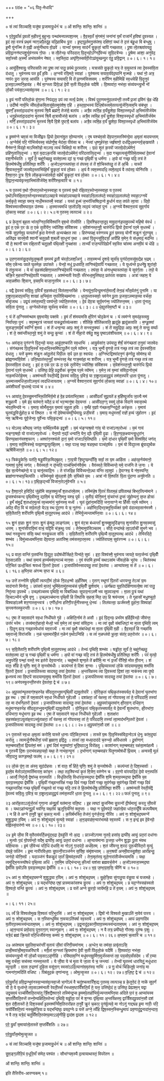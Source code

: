 +++
title = "०६ पितृ-मेधादि"

+++


० सं त्वा॑ सिञ्चामि॒ यजु॑षा प्र॒जामायु॒र्धनं॑ च ॥ ओं शान्तिः॒ शान्तिः॒
शान्तिः॑ ॥

१ प॒रे॒यु॒वाँसं॑ प्र॒वतो॑ म॒हीरनु॑ ब॒हुभ्यः॒ पन्था॑मनपस्पशा॒नम्
। वै॒व॒स्व॒तँ सं॒गम॑नं॒ जना॑नां य॒मँ राजा॑नँ ह॒विषा॑
दुवस्यत । इ॒दं त्वा॒ वस्त्रं॑ प्रथ॒मं न्वाग॒न्नपै॒तदू॑ह॒ यदि॒हाबि॑भः
पु॒रा । इ॒ष्टा॒पू॒र्तमनु॒संप॑श्य॒ दक्षि॑णां॒ यथा॑ ते द॒त्तं ब॑हु॒धा वि
ब॑न्धुषु । इ॒मौ यु॑नज्मि ते व॒ह्नी असु॑नीथाय वो॒ढवे॑ । याभ्यां॑ य॒मस्य॒
साद॑नँ सु॒कृतां॒ चापि॑ गच्छतात् । पू॒षा त्वे॒तश्च्या॑वयतु॒
प्रवि॒द्वानन॑ष्टपशु॒र्भुव॑नस्य गो॒पाः । स त्वै॒तेभ्यः॒ परि॑ददात्
पि॒तृभ्यो॒ऽग्निर्दे॒वेभ्यः॑ सुवि॒दत्रे॑भ्यः । पू॒षेमा आशा॒ अनु॑वेद॒ सर्वा॒स्सो
अ॒स्माँ अभ॑यतमेन नेषत् । स्व॒स्ति॒दा अघृ॑णि॒स्सर्व॑वी॒रोऽप्र॑युच्छन्पु॒र
ए॑तु॒ प्रवि॒द्वान् ॥ ०। ६। १। १॥

२ आयु॑र्वि॒श्वायुः॒ परि॑पासति त्वा पू॒षा त्वा॑ पातु॒ प्रप॑थे पु॒रस्ता॑त् ।
यत्रास॑ते सु॒कृतो॒ यत्र॒ ते य॒युस्तत्र॑ त्वा दे॒वस्स॑वि॒ता द॑धातु ।
भुव॑नस्य पत इ॒दँ ह॒विः । अ॒ग्नये॑ रयि॒मते॒ स्वाहा॑ । पुरु॑षस्य
सयाव॒र्यपेद॒घानि॑ मृज्महे । यथा॑ नो॒ अत्र॒ नाप॑रः पु॒रा ज॒रस॒ आय॑ति ।
पुरु॑षस्य सयावरि॒ वि ते॑ प्रा॒णम॑सिस्रसम् । शरी॑रेण म॒हीमिहि॑ स्व॒धयेहि॑
पि॒तॄनुप॑ प्र॒जया॒ऽस्मानि॒हाव॑ह । मैवं॑ मा॒ग्स्ता प्रि॑ये॒ऽहं दे॒वी स॒ती
पि॑तृलो॒कं यदैषि॑ । वि॒श्ववा॑रा॒ नभ॑सा॒ संव्य॑यन्त्यु॒भौ नो॑ लो॒कौ
पय॑सा॒ऽभ्याव॑वृत्स्व ॥ ०। ६। १। २॥

३ इ॒यं नारी॑ पतिलो॒कं वृ॑णा॒ना निप॑द्यत॒ उप॑ त्वा मर्त्य॒ प्रेत॑म्
। विश्वं॑ पुरा॒णमनु॑पा॒लय॑न्ती॒ तस्यै॑ प्र॒जां द्रवि॑णं चे॒ह
धे॑हि । उदी॑र्ष्व नार्य॒भि जी॑वलो॒कमि॒तासु॑मे॒तमुप॑शेष॒ एहि॑ ।
ह॒स्त॒ग्रा॒भस्य॑ दिधि॒षोस्त्वमे॒तत्पत्यु॑र्जनि॒त्वम॒भि संब॑भूव ।
सु॒वर्णँ॒ हस्ता॑दा॒ददा॑ना मृ॒तस्य॑ श्रि॒यै ब्रह्म॑णे॒ तेज॑से॒
बला॑य । अत्रै॒व त्वमि॒ह व॒यँसु॒शेवा॒ विश्वा॒स्स्पृधो॑ अ॒भिमा॑तीर्जयेम ।
धनु॒र्हस्ता॑दा॒ददा॑ना मृ॒तस्य॑ श्रि॒यै क्ष॒त्रायौज॑से॒ बला॑य । अत्रै॒व
त्वमि॒ह व॒यँ सु॒शेवा॒ विश्वा॒स्स्पृधो॑ अ॒भिमा॑तीर्जयेम । मणिँ॒
हस्ता॑दा॒ददा॑ना मृ॒तस्य॑ श्रि॒यै वि॒शे पुष्ट्यै॒ बला॑य । अत्रै॒व त्वमि॒ह
व॒यँ सु॒शेवा॒ विश्वा॒स्स्पृधो॑ अ॒भिमा॑तीर्जयेम ॥ ०। ६। १। ३॥

४ इ॒मम॑ग्ने चम॒सं मा विजी॑ह्वरः प्रि॒यो दे॒वाना॑मु॒त सो॒म्याना॑म् । ए॒ष
यश्च॑म॒सो दे॑व॒पान॒स्तस्मि॑न्दे॒वा अ॒मृता॑ मादयन्ताम् । अ॒ग्नेर्वर्म॒
परि॒ गोभि॑र्व्ययस्व॒ संप्रोर्णु॑ष्व॒ मेद॑सा॒ पीव॑सा च । नेत्त्वा॑
धृ॒ष्णुर्हर॑सा॒ जर्हृ॑षाणो॒ दध॑द्विध॒क्ष्यन्पर्य॒ङ्खया॑तै ।
मैन॑मग्ने॒ विद॑हो॒ माऽभिशो॑चो॒ माऽस्य॒ त्वचं॑ चिक्षिपो॒ मा शरी॑रम्
। य॒दा श‍ृ॒तं क॒रवो॑ जातवे॒दोऽथे॑मेनं॒ प्रहि॑णुतात्पि॒तृभ्यः॑ ।
श‍ृ॒तं य॒दाऽक॒रसि॑ जातवे॒दोऽथे॑मेनं॒ परि॑दत्तात्पि॒तृभ्यः॑ ।
य॒दा गच्छा॒त्यसु॑नीतिमे॒तामथा॑ दे॒वानां॑ वश॒नीर्भ॑वाति । सूर्यं॑ ते॒
चक्षु॑र्गच्छतु॒ वात॑मा॒त्मा द्यां च॒ गच्छ॑ पृथि॒वीं च॒ धर्म॑णा ।
अ॒पो वा॑ गच्छ॒ यदि॒ तत्र॑ ते हि॒तमोष॑धीषु॒ प्रति॑तिष्ठा॒ शरी॑रैः ।
अ॒जोऽभा॒गस्तप॑सा॒ तं त॑पस्व॒ तं ते॑ शो॒चिस्त॑पतु॒ तं ते॑ अ॒र्चिः ।
यास्ते॑ शि॒वास्त॒नुवो॑ जातवेद॒स्ताभि॑र्वहे॒मँ सु॒कृतां॒ यत्र॑ लो॒काः ।
अ॒यं वै त्वम॒स्मादधि॒ त्वमे॒तद॒यं वै तद॑स्य॒ योनि॑रसि । वै॒श्वा॒न॒रः
पु॒त्रः पि॒त्रे लो॑क॒कृज्जा॑तवेदो॒ वहे॑मँ सु॒कृतां॒ यत्र॑ लो॒काः ॥ ०। ६। १। ४॥ वि॒द्वान॒भ्याव॑वृत्स्वा॒भिमा॑तीर्जयेम॒ शरी॑रैश्च॒त्वारि॑ च ॥ १॥

५ य ए॒तस्य॑ प॒थो गो॒प्तार॒स्तेभ्य॒स्स्वाहा॒ य
ए॒तस्य॑ प॒थो र॑क्षि॒तार॒स्तेभ्य॒स्स्वाहा॒ य ए॒तस्य॑
प॒थो॑ऽभिर॑क्षि॒तार॒स्तेभ्य॒स्स्वाहा॑ऽऽख्या॒त्रे स्वाहा॑ऽपाख्या॒त्रे
स्वाहा॑ऽभि॒लाल॑पते॒ स्वाहा॑ऽप॒लाल॑पते॒ स्वाहा॒ऽग्नये॑ कर्म॒कृते॒ स्वाहा॒
यमत्र॒ नाधी॒मस्तस्मै॒ स्वाहा॑ । यस्त॑ इ॒ध्मं ज॒भर॑त्सिष्विदा॒नो मू॒र्धानं॑
वात॒ तप॑ते त्वा॒या । दिवो॒ विश्व॑स्मात्सीमघाय॒त उ॑रुष्यः । अ॒स्मात्त्वमधि॑
जा॒तो॑ऽसि॒ त्वद॒यं जा॑यतां॒ पुनः॑ । अ॒ग्नये॑ वैश्वान॒राय॑ सुव॒र्गाय॑
लो॒काय॒ स्वाहा॑ ॥ ०। ६। २। ५॥ य ए॒तस्य॒ त्वत्पञ्च॑ ॥ २॥

६ प्र के॒तुना॑ बृह॒ता भा॑त्य॒ग्निरा॒विर्विश्वा॑नि वृष॒भो रो॑रवीति
। दि॒वश्चि॒दन्ता॒दुप॒ मामु॒दान॑ड॒पामु॒पस्थे॑ महि॒षो व॑वर्ध ।
इ॒दं त॒ एकं॑ प॒र ऊ॑ त॒ एकं॑ तृ॒तीये॑न॒ ज्योति॑षा॒ संवि॑शस्व ।
सं॒वेश॑नस्त॒नुवै॒ चारु॑रेधि प्रि॒यो दे॒वानां॑ पर॒मे स॒धस्थे॑ ।
नाके॑ सुप॒र्णमुप॒ यत्पत॑न्तँ हृ॒दा वेन॑न्तो अ॒भ्यच॑क्षत त्वा ।
हिर॑ण्यपक्षं॒ वरु॑णस्य दू॒तं य॒मस्य॒ योनौ॑ शकु॒नं भु॑र॒ण्युम् ।
अति॑द्रव सारमे॒यौ श्वानौ॑ चतुर॒क्षौ श॒बलौ॑ सा॒धुना॑ प॒था । अथा॑
पि॒तॄन्त्सु॑वि॒दत्राँ॒ अपी॑हि य॒मेन॒ ये स॑ध॒मादं॒ मद॑न्ति । यौ ते॒
श्वानौ॑ यम रक्षि॒तारौ॑ चतुर॒क्षौ प॑थि॒रक्षी॑ नृ॒चक्ष॑सा । ताभ्याँ॑
राज॒न्परि॑देह्येनँ स्व॒स्ति चा॑स्मा अनमी॒वं च॑ धेहि ॥ ०। ६। ३। ६॥

७ उ॒रु॒ण॒साव॑सु॒तृपा॑वुलुम्ब॒लौ य॒मस्य॑ दू॒तौ च॑रतो॒ऽवशाँ॒अनु॑
। ताव॒स्मभ्यं॑ दृ॒शये॒ सूर्या॑य॒ पुन॑र्दत्ता॒वसु॑म॒द्येह भ॒द्रम् ।
सोम॒ एके॑भ्यः पवते घृ॒तमेक॒ उपा॑सते । येभ्यो॒ मधु॑ प्र॒धाव॑ति॒
ताग्श्चि॑दे॒वापि॑ गच्छतात् । ये युध्य॑न्ते प्र॒धने॑षु॒ शूरा॑सो॒ ये
त॑नु॒त्यजः॑ । ये वा॑ स॒हस्र॑दक्षिणा॒स्ताग्श्चि॑दे॒वापि॑ गच्छतात् । तप॑सा॒ ये
अ॑नाधृ॒ष्यास्तप॑सा॒ ये सुव॑र्ग॒ताः । तपो॒ ये च॑क्रि॒रे म॒हत्ताग्श्चि॑दे॒वापि॑
गच्छतात् । अश्म॑न्वती रेवतीः॒ सँर॑भध्व॒मुत्ति॑ष्ठत॒ प्रत॑रता सखायः ।
अत्रा॑ जहाम॒ ये अस॒न्नशे॑वाः शि॒वान्, व॒यम॒भि वाजा॒नुत्त॑रेम ॥ ०। ६। ३। ७॥

८ यद्वै दे॒वस्य॑ सवि॒तुः प॒वित्रँ॑ स॒हस्र॑धारं॒ वित॑तम॒न्तरि॑क्षे
। येनापु॑ना॒दिन्द्र॒मना॑र्त॒मार्त्यै॒ तेना॒हं माँस॒र्वत॑नुं पुनामि ।
या रा॒ष्ट्रात्प॒न्नादप॒यन्ति॒ शाखा॑ अ॒भिमृ॑ता नृ॒पति॑मि॒च्छमा॑नाः ।
धा॒तुस्तास्सर्वाः॒ पव॑नेन पू॒ताः प्र॒जया॒ऽस्मान्र॒य्या वर्च॑सा॒ सँसृ॑जाथ
। उद्व॒यं तम॑स॒स्परि॒ पश्य॑न्तो॒ ज्योति॒रुत्त॑रम् । दे॒वं दे॑व॒त्रा
सूर्य॒मग॑न्म॒ ज्योति॑रुत्त॒मम् । धा॒ता पु॑नातु सवि॒ता पु॑नातु । अ॒ग्नेस्तेज॑सा॒
सूर्य॑स्य॒ वर्च॑सा ॥ ०। ६। ३। ८॥ धे॒ह्युत्त॑रेमा॒ष्टौ च॑ ॥ ३॥

९ यं ते॑ अ॒ग्निमम॑न्थाम वृष॒भाये॑व॒ पक्त॑वे । इ॒मं तँ श॑मयामसि
क्षी॒रेण॑ चोद॒केन॑ च । यं त्वम॑ग्ने स॒मद॑ह॒स्त्वमु॒ निर्वा॑पया॒ पुनः॑
। क्या॒म्बूरत्र॑ जायतां पाकदू॒र्वाव्य॑ल्कशा । शीति॑के॒ शीति॑कावति॒ ह्लादु॑के॒
ह्लादु॑कावति । म॒ण्डू॒क्या॑ सुसङ्ग॒मये॒मँ स्व॑ग्निँ श॒मय॑ । शं ते॑
धन्व॒न्या आपः॒ शमु॑ ते सन्त्वनू॒क्याः॑ । शं ते॑ समु॒द्रिया॒ आपः॒ शमु॑ ते
सन्तु॒ वर्ष्याः॑ । शं ते॒ स्रव॑न्तीस्त॒नुवे॒ शमु॑ ते सन्तु॒ कूप्याः॑ । शं ते॑
नीहा॒रो व॑र्षतु॒ शमु॒ पृष्वाऽव॑शीयताम् ॥ ०। ६। ४। ९॥

१० अव॑सृज॒ पुन॑रग्ने पि॒तृभ्यो॒ यस्त॒ आहु॑त॒श्चर॑ति स्व॒धाभिः॑
। आयु॒र्वसा॑न॒ उप॑यातु॒ शेषँ॒ संग॑च्छतां त॒नुवा॑ जातवेदः ।
संग॑च्छस्व पि॒तृभि॒स्सँ स्व॒धाभि॒स्समि॑ष्टापू॒र्तेन॑ पर॒मे व्यो॑मन् । यत्र॒ भूम्यै॑ वृ॒णसे॒ तत्र॑ गच्छ॒ तत्र॑ त्वा दे॒वस्स॑वि॒ता द॑धातु
। यत्ते॑ कृ॒ष्णः श॑कु॒न आ॑तु॒तोद॑ पिपी॒लः स॒र्प उ॒त वा॒ श्वाप॑दः ।
अ॒ग्निष्टद्विश्वा॑दनृ॒णं कृ॑णोतु॒ सोम॑श्च॒ यो ब्रा॑ह्म॒णमा॑वि॒वेश॑ ।
उत्ति॒ष्ठात॑स्त॒नुवँ॒ सम्भ॑रस्व॒ मेह गात्र॒मव॑हा॒ मा शरी॑रम् ।
यत्र॒ भूम्यै॑ वृ॒णसे॒ तत्र॑ गच्छ॒ तत्र॑ त्वा दे॒वस्स॑वि॒ता द॑धातु
। इ॒दं त॒ एकं॑ प॒र ऊ॑ त॒ एकं॑ तृ॒तीये॑न॒ ज्योति॑षा॒ संवि॑शस्व
। सं॒वेश॑नस्त॒नुवै॒ चारु॑रेधि प्रि॒यो दे॒वानां॑ पर॒मे स॒धस्थे॑
। उत्ति॑ष्ठ॒ प्रेहि॒ प्रद्र॒वौकः॑ कृणुष्व पर॒मे व्यो॑मन् । य॒मेन॒ त्वं
य॒म्या॑ संविदा॒नोत्त॒मं नाक॒मधि॑रोहे॒मम् । अश्म॑न्वती रेवती॒र्यद्वै दे॒वस्य॑
सवि॒तुः प॒वित्रं॒ या रा॒ष्ट्रात्प॒न्नादुद्व॒यं तम॑स॒स्परि॑ धा॒ता पु॑नातु ।
अ॒स्मात्त्वमधि॑जा॒तो॑ऽस्य॒यं त्वदधि॑जायताम् । अ॒ग्नये॑ वैश्वान॒राय॑ सुव॒र्गाय॑
लो॒काय॒ स्वाहा॑ ॥ ०। ६। ४। १०॥ अव॑शीयताँ स॒धस्थे॒ पञ्च॑ च ॥ ४॥

११ आया॑तु दे॒वस्सु॒मना॑भिरू॒तिभि॑र्य॒मो ह॑ वे॒ह प्रय॑ताभिर॒क्ता । आसी॑दताँ
सुप्र॒यते॑ ह ब॒र्हिष्यूर्जा॑य जा॒त्यै मम॑ शत्रु॒हत्यै॑ । य॒मे इ॑व॒
यत॑माने॒ यदैतं॒ प्र वां॑ भर॒न्मानु॑षा देव॒यन्तः॑ । आसी॑दत॒ग्ग्॒ स्वमु॑
लो॒कं विदा॑ने स्वास॒स्थे भ॑वत॒मिन्द॑वे नः । य॒माय॒ सोमँ॑सुनुत य॒माय॑
जुहुता ह॒विः । य॒मँह॑ य॒ज्ञो ग॑च्छत्य॒ग्निदू॑तो॒ अरं॑कृतः । य॒माय॑
घृ॒तव॑द्ध॒विर्जु॒होत॒ प्र च॑ तिष्ठत । स नो॑ दे॒वेष्वाय॑मद्दी॒र्घमायुः॒
प्रजी॒वसे॑ । य॒माय॒ मधु॑मत्तमँ॒ राज्ञे॑ ह॒व्यं जु॑होतन । इ॒दं नम॒
ऋषि॑भ्यः पूर्व॒जेभ्यः॒ पूर्वे॑भ्यः पथि॒कृद्भ्यः॑ ॥ ०। ६। ५। ११॥

१२ योऽस्य॒ कौष्ठ्य॒ जग॑तः॒ पार्थि॑व॒स्यैक॑ इद्व॒शी । य॒मं
भ॑ङ्ग्यश्र॒वो गा॑य॒ यो राजा॑ऽनप॒रोध्यः॑ । य॒मं गाय॑ भङ्ग्य॒श्रवो॒ यो
राजा॑ऽनप॒रोध्यः॑ । येना॒पो न॒द्यो॑ धन्वा॑नि॒ येन॒ द्यौः पृ॑थि॒वी दृ॒ढा
। हि॒र॒ण्य॒क॒क्ष्यान्त्सु॒धुरा॑न् हिरण्या॒क्षान॑यश्श॒फान् । अश्वा॑न॒नश्य॑तो
दा॒नं॒ य॒मो रा॑जाऽभि॒तिष्ठ॑ति । य॒मो दा॑धार पृथि॒वीं य॒मो विश्व॑मि॒दं
जग॑त् । य॒माय॒ सर्व॒मित्र॑स्थे॒ यत्प्रा॒णद्वा॒युर॑क्षि॒तम् । यथा॒ पञ्च॒
यथा॒ षड्य॒था पञ्च॑द॒र्ष॑यः । य॒मं यो वि॑द्या॒त्स ब्रू॑याद्य॒थैक
ऋषि॑र्विजान॒ते ॥ ०। ६। ५। १२॥

१३ त्रिक॑द्रुकेभिः॒ पत॑ति॒ षडु॒र्वीरेक॒मिद्बृ॒हत् । गा॒य॒त्री
त्रि॒ष्टुप्छन्दाँ॑सि॒ सर्वा॒ ता य॒म आहि॑ता । अह॑रह॒र्नय॑मानो॒ गामश्वं॒
पुरु॑षं॒ जग॑त् । वैव॑स्वतो॒ न तृ॑प्यति॒ पञ्च॑भि॒र्मान॑वैर्य॒मः ।
वैव॑स्वते॒ विवि॑च्यन्ते॒ यमे॒ राज॑नि ते ज॒नाः । ये चे॒ह स॒त्येनेच्छ॑न्ते॒
य उ॒ चानृ॑तवादि॒नः । ते रा॑जन्नि॒ह विवि॑च्यन्ते॒ऽथा य॑न्ति त्वा॒मुप॑
। दे॒वाग्श्च॒ ये न॑म॒स्यन्ति॒ ब्राह्म॑णाग्श्चाप॒चित्य॑ति । यस्मि॑न्वृ॒क्षे
सु॑पला॒शे दे॒वैः सं॒पिब॑ते य॒मः । अत्रा॑ नो वि॒श्पतिः॑ पि॒ता पु॑रा॒णा
अनु॑वेनति ॥ ०। ६। ५। १३॥ प॒थि॒कृद्भ्यो॑ विजान॒तेऽनु॑वेनति ॥ ५॥

१४ वै॒श्वा॒न॒रे ह॒विरि॒दं जु॑होमि साह॒स्रमुत्सँ॑ श॒तधा॑रमे॒तम्
। तस्मि॑न्ने॒ष पि॒तरं॑ पिताम॒हं प्रपि॑तामहं बिभर॒त्पिन्व॑माने ।
द्र॒प्सश्च॑स्कन्द पृथि॒वीमनु॒ द्यामि॒मं च॒ योनि॒मनु॒ यश्च॒ पूर्वः॑ ।
तृ॒तीयं॒ योनि॒मनु॑ सं॒चर॑न्तं द्र॒प्सं जु॑हो॒म्यनु॑ स॒प्त होत्राः॑ ।
इ॒मँ स॑मु॒द्रँ श॒तधा॑र॒मुत्सं॑ व्य॒च्यमा॑नं॒ भुव॑नस्य॒
मध्ये॑ । घृ॒तं दुहा॑ना॒मदि॑तिं॒ जना॒याग्ने॒ मा हिँ॑सीः पर॒मे व्यो॑मन् । अपे॑त॒ वीत॒ वि च॑ सर्प॒तातो॒ येऽत्र॒ स्थ पु॑रा॒णा ये च॒ नूत॑नाः ।
अहो॑भिर॒द्भिर॒क्तुभि॒र्व्य॑क्तं य॒मो द॑दात्वव॒सान॑मस्मै । स॒वि॒तैतानि॒
शरी॑राणि पृथि॒व्यै मा॒तुरु॒पस्थ॒ आद॑धे । तेभि॑र्युज्यन्तामघ्नि॒याः ॥ ०। ६। ६। १४॥

१५ शु॒नं वा॒हाः शु॒नं ना॒राः शु॒नं कृ॑षतु॒ लाङ्ग॑लम् । शु॒नं व॑र॒त्रा
ब॑ध्यन्ताँ शु॒नमष्ट्रा॒मुदि॑ङ्गय॒ शुना॑सीरा शु॒नम॒स्मासु॑ धत्तम् ।
शुना॑सीरावि॒मां वाचं॒ यद्दि॒वि च॑क्र॒थुः पयः॑ । तेने॒मामुप॑सिञ्चतम् । सीते॒
वन्दा॑महे त्वा॒ऽर्वाची॑ सुभगे भव । यथा॑ नस्सु॒भगा स॑सि॒ यथा॑ नस्सु॒फला
स॑सि । स॒वि॒तैतानि॒ शरी॑राणि पृथि॒व्यै मा॒तुरु॒पस्थ॒ आद॑धे । तेभि॑रदिते॒
शम्भ॑व । विमु॑च्यध्वमघ्नि॒या दे॑व॒याना॒ अता॑रिष्म॒ तम॑सस्पा॒रम॒स्य ।
ज्योति॑रापाम॒ सुव॑रगन्म ॥ ०। ६। ६। १५॥

१६ प्र वाता॒ वान्ति॑ प॒तय॑न्ति वि॒द्युत॒ उदोष॑धीर्जिहते॒ पिन्व॑ते॒ सुवः॑ । इरा॒
विश्व॑स्मै॒ भुव॑नाय जायते॒ यत्प॒र्जन्यः॑ पृथि॒वीँ रेत॒साऽव॑ति । यथा॑
य॒माय॑ हा॒र्म्यमव॑प॒न्पञ्च॑ मान॒वाः । ए॒वं व॑पामि हा॒र्म्यं यथाऽसा॑म
जीवलो॒के भूर॑यः । चित॑स्स्थ परि॒चित॑ ऊर्ध्व॒चितः॑ श्रयध्वं पि॒तरो॑
दे॒वता॑ । प्र॒जाप॑तिर्वस्सादयतु॒ तया॑ दे॒वत॑या । आप्या॑यस्व॒ सं ते॑ ॥ ०। ६। ६। १६॥ अ॒घ्नि॒या अ॑गन्म स॒प्त च॑ ॥ ६॥

१७ उत्ते॑ तभ्नोमि पृथि॒वीं त्वत्परी॒मं लो॒कं नि॒दध॒न्मो अ॒हँरि॑षम् ।
ए॒ताग् स्थूणां॑ पि॒तरो॑ धारयन्तु॒ तेऽत्रा॑ य॒मः साद॑नात्ते मिनोतु । उप॑सर्प
मा॒तरं॒ भूमि॑मे॒तामु॑रु॒व्यच॑सं पृथि॒वीँ सु॒शेवा॑म् । ऊर्ण॑म्रदा
युव॒तिर्दक्षि॑णावत्ये॒षा त्वा॑ पातु॒ निरृ॑त्या उ॒पस्थे॑ । उच्छ्म॑ञ्चस्व
पृथिवि॒ मा विबा॑धिथाः सूपाय॒नाऽस्मै॑ भव सूपवञ्च॒ना । मा॒ता पु॒त्रं
यथा॑ सि॒चाऽभ्ये॑नं भूमि वृणु । उ॒च्छ्मञ्च॑माना पृथि॒वी हि तिष्ठ॑सि
स॒हस्रं॒ मित॒ उप॒ हि श्रय॑न्ताम् । ते गृ॒हासो॑ मधु॒श्चुतो॒ विश्वाहा॑ऽस्मै
शर॒णास्स॒न्त्वत्र॑ । एणी॑र्धा॒ना हरि॑णी॒रर्जु॑नीस्सन्तु धे॒नवः॑ । तिल॑वत्सा॒
ऊर्ज॑मस्मै॒ दुहा॑ना॒ विश्वाहा॑ स॒न्त्वन॑पस्फुरन्तीः ॥ ०। ६। ७। १७॥

१८ ए॒षा ते॑ यम॒साद॑ने स्व॒धा निधी॑यते गृ॒हे । अक्षि॑ति॒र्नाम॑ ते असौ ।
इ॒दं पि॒तृभ्यः॒ प्रभ॑रेम ब॒र्हिर्दे॒वेभ्यो॒ जीव॑न्त॒ उत्त॑रं भरेम
। तत्त्व॑मारो॒हासो॒ मेध्यो॒ भवं॑ य॒मेन॒ त्वं य॒म्या॑ संविदा॒नः । मा
त्वा॑ वृ॒क्षौ संबा॑धिष्टां॒ मा मा॒ता पृ॑थिवि॒ त्वम् । पि॒तॄन् ह्यत्र॒
गच्छा॒स्येधा॑सं यम॒राज्ये॑ । मा त्वा॑ वृ॒क्षौ संबा॑धेथां॒ मा मा॒ता
पृ॑थि॒वी म॒ही । वै॒व॒स्व॒तँ हि गच्छा॑सि यम॒राज्ये॒ विरा॑जसि ।
न॒ळं प्ल॒वमारो॑है॒तं न॒ळेन॑ प॒थोऽन्वि॑हि । स त्वं॑ न॒ळप्ल॑वो भू॒त्वा॒
संत॑र॒ प्रत॒रोत्त॑र ॥ ०। ६। ७। १८॥

१९ स॒वि॒तैतानि॒ शरी॑राणि पृथि॒व्यै मा॒तुरु॒पस्थ॒ आद॑धे । तेभ्यः॑ पृथिवि॒
शम्भ॑व । षड्ढो॑ता॒ सूर्यं॑ ते॒ चक्षु॑र्गच्छतु॒ वात॑मा॒त्मा द्यां च॒ गच्छ॑
पृथि॒वीं च॒ धर्म॑णा । अ॒पो वा॑ गच्छ॒ यदि॒ तत्र॑ ते हि॒तमोष॑धीषु॒
प्रति॑तिष्ठा॒ शरी॑रैः । परं॑ मृत्यो॒ अनु॒परे॑हि॒ पन्थां॒ यस्ते॒ स्व इत॑रो
देव॒याना॑त् । चक्षु॑ष्मते श‍ृण्व॒ते ते॑ ब्रवीमि॒ मा नः॑ प्र॒जाँ री॑रिषो॒
मोत वी॒रान् । शं वातः॒ शँहि ते॒ घृणिः॒ शमु॑ ते स॒न्त्वोष॑धीः । कल्प॑न्तां
मे॒ दिशः॑ श॒ग्माः । पृ॒थि॒व्यास्त्वा॑ लो॒के सा॑दयाम्य॒मुष्य॒ शर्मा॑सि पि॒तरो॑
दे॒वता॑ । प्र॒जाप॑तिस्त्वा सादयतु॒ तया॑ दे॒वत॑या । अ॒न्तरि॑क्षस्य त्वा दि॒वस्त्वा॑
दि॒शां त्वा॒ नाक॑स्य त्वा पृ॒ष्ठे ब्र॒ध्नस्य॑ त्वा वि॒ष्टपे॑ सादयाम्य॒मुष्य॒
शर्मा॑सि पि॒तरो॑ दे॒वता॑ । प्र॒जाप॑तिस्त्वा सादयतु॒ तया॑ दे॒वत॑या ॥ ०। ६। ७। १९॥ अन॑पस्फुरन्ती॒रुत्त॑र दे॒वत॑या॒ द्वे च॑ ॥ ७॥

२० अ॒पू॒पवा॑न्घृ॒तवाग्॑श्च॒रुरेह सी॑दतूत्तभ्नु॒वन्पृ॑थि॒वीं द्यामु॒तोपरि॑
। यो॒नि॒कृतः॑ पथि॒कृत॑स्सपर्यत॒ ये दे॒वानां॑ घृ॒तभा॑गा इ॒ह स्थ ।
ए॒षा ते॑ यम॒साद॑ने स्व॒धा निधी॑यते गृ॒हे॑ऽसौ । दशा॑क्षरा॒ ताँ
र॑क्षस्व॒ तां गो॑पायस्व॒ तां ते॒ परि॑ददामि॒ तस्यां॑ त्वा॒ मा द॑भन्पि॒तरो॑
दे॒वता॑ । प्र॒जाप॑तिस्त्वा सादयतु॒ तया॑ दे॒वत॑या । अ॒पू॒पवा॑ञ्छृ॒तवा॑न्
क्षी॒रवा॒न् दधि॑वा॒न् मधु॑माग्श्च॒रुरेह सी॑दतूत्तभ्नु॒वन्पृ॑थि॒वीं
द्यामु॒तोपरि॑ । यो॒नि॒कृतः॑ पथि॒कृत॑स्सपर्यत॒ ये दे॒वानाँ॑
श‍ृ॒तभा॑गाः, क्षी॒रभा॑गा॒ दधि॑भागा॒ मधु॑भागा इ॒ह स्थ ।
ए॒षा ते॑ यम॒साद॑ने स्व॒धा निधी॑यते गृ॒हे॑ऽसौ । श॒ताक्ष॑रा
स॒हस्रा॑क्षरा॒ऽयुता॑क्ष॒राऽच्यु॑ताक्षरा॒ ताँ र॑क्षस्व॒ तां गो॑पायस्व॒
तां ते॒ परि॑ददामि॒ तस्यां॑ त्वा॒माद॑भन्पि॒तरो॑ दे॒वता॑ । प्र॒जाप॑तिस्त्वा
सादयतु॒ तया॑ दे॒वत॑या ॥ ०। ६। ८। २०॥ अ॒पू॒पवा॑न॒सौ दश॑ ॥ ८॥

२१ ए॒तास्ते॑ स्व॒धा अ॒मृताः॑ करोमि॒ यास्ते॑ धा॒नाः प॑रि॒किरा॒म्यत्र॑
। तास्ते॑ य॒मः पि॒तृभि॑स्संविदा॒नोऽत्र॑ धे॒नूः का॑म॒दुघाः॑ करोतु ।
त्वामर्जु॒नौष॑धीनां॒ पयो॑ ब्र॒ह्माण॒ इद्वि॑दुः । तासां॑ त्वा॒ मध्या॒दाद॑दे
च॒रुभ्यो॒ अपि॑धातवे । दू॒र्वाणाग्॑ स्त॒म्बमाह॑रै॒तां प्रि॒यत॑मां॒ मम॑ ।
इ॒मां दिशं॑ मनु॒ष्या॑णां॒ भूयि॒ष्ठाऽनु॒ विरो॑हतु । काशा॑नाग् स्त॒म्बमाह॑र॒
रक्ष॑सा॒मप॑हत्यै । य ए॒तस्यै॑ दि॒शः प॒राभ॑वन्नघा॒यवो॒ यथा॒
ते नाभ॑वा॒न्पुनः॑ । द॒र्भाणाग्॑ स्त॒म्बमाह॑र पितृ॒णामोष॑धीं प्रि॒याम् ।
अन्वस्यै॒ मूलं॑ जीवा॒दनु॒ काण्ड॒मथो॒ फल॑म् ॥ ०। ६। ९। २१॥

२२ लो॒कं पृ॑ण॒ ता अ॑स्य॒ सूद॑दोहसः । शं वातः॒ शँ हि॑ते॒
घृणिः॒ शमु॑ ते स॒न्त्वोष॑धीः । कल्प॑न्तां ते॒ दिश॒स्सर्वाः॑ । इ॒दमे॒व
मेतोऽप॑रा॒मार्ति॑माराम॒ कांच॒न । तथा॒ तद॒श्विभ्यां॑ कृ॒तं मि॒त्रेण॒
वरु॑णेन च । व॒र॒णो वा॑रयादि॒दं दे॒वो वन॒स्पतिः॑ । आर्त्यै॒ निरृ॑त्यै॒
द्वेषा॑च्च॒ वन॒स्पतिः॑ । विधृ॑तिरसि॒ विधा॑रया॒स्मद॒घा द्वेषाँ॑सि
श॒मि श॒मया॒स्मद॒घा द्वेषाँ॑सि य॒व य॒वया॒स्मद॒घा द्वेषाँ॑सि
। पृ॒थि॒वीं ग॑च्छा॒न्तरि॑क्षं गच्छ॒ दिवं॑ गच्छ॒ दिशो॑ गच्छ॒
सुव॑र्गच्छ॒ सुव॑र्गच्छ॒ दिशो॑ गच्छ॒ दिवं॑ गच्छा॒न्तरि॑क्षं
गच्छ पृथि॒वीं ग॑च्छा॒पो वा॑ गच्छ॒ यदि॒ तत्र॑ ते हि॒तमोष॑धीषु॒
प्रति॑तिष्ठा॒ शरी॑रैः । अश्म॑न्वती रेवती॒र्यद्वै दे॒वस्य॑ सवि॒तुः प॒वित्रं॒
या रा॒ष्ट्रात्प॒न्नादुद्व॒यं तम॑स॒स्परि॑ धा॒ता पु॑नातु ॥ ०। ६। ९। २२॥ फलं॑
पुनातु ॥ ९॥

२३ आरो॑ह॒ताऽऽयु॑र्ज॒रसं॑ गृणा॒ना अ॑नुपू॒र्वं यत॑माना॒ यति॒ष्ट
। इ॒ह त्वष्टा॑ सु॒जनि॑मा सु॒रत्नो॑ दी॒र्घमायुः॑ करतु जी॒वसे॑ वः
। यथाऽहा॑न्यनुपू॒र्वं भव॑न्ति॒ यथ॒र्तव॑ ऋ॒तुभि॒र्यन्ति॑ क्लृ॒प्ताः
। यथा॒ न पूर्व॒मप॑रो॒ जहा॑त्ये॒वा धा॑त॒रायूँ॑षि कल्पयैषाम् । न
हि॑ ते अग्ने त॒नुवै॑ क्रू॒रं च॒कार॒ मर्त्यः॑ । क॒पिर्ब॑भस्ति॒ तेज॑नं॒
पुन॑र्ज॒रायु॒ गौरि॑व । अप॑ नः॒ शोशु॑चद॒घमग्ने॑ शुशु॒द्ध्या र॒यिम् । अप॑
नः॒ शोशु॑चद॒घं मृ॒त्यवे॒ स्वाहा॑ । अ॒न॒ड्वाह॑म॒न्वार॑भामहे स्व॒स्तये॑
। स न॒ इन्द्र॑ इव दे॒वेभ्यो॒ वह्नि॑स्सं॒पार॑णो भव ॥ ०। ६। १०। २३॥

२४ इ॒मे जी॒वा वि॑ मृ॒तैराव॑वर्ति॒न्नभू॑द्भ॒द्रा दे॒वहू॑तिं नो अ॒द्य ।
प्राञ्जो॑ऽगामा नृ॒तये॒ हसा॑य॒ द्राघी॑य॒ आयुः॑ प्रत॒रां दधा॑नाः ।
मृ॒त्योः प॒दं यो॒पय॑न्तो॒ यदैम॒ द्राघी॑य॒ आयुः॑ प्रत॒रां दधा॑नाः
। आ॒प्याय॑मानाः प्र॒जया॒ धने॑न शु॒द्धाः पू॒ता भ॑वथ यज्ञियासः ।
इ॒मं जी॒वेभ्यः॑ परि॒धिं द॑धामि॒ मा नोऽनु॑ गा॒दप॑रो॒ अर्ध॑मे॒तम् ।
श॒तं जी॑वन्तु श॒रदः॑ पुरू॒चीस्ति॒रो मृ॒त्युं द॑द्महे॒ पर्व॑तेन । इ॒मा
नारी॑रविध॒वाः सु॒पत्नी॒राञ्ज॑नेन स॒र्पिषा॒ संमृ॑शन्ताम् । अ॒न॒श्रवो॑
अनमी॒वास्सु॒शेवा॒ आरो॑हन्तु॒ जन॑यो॒ योनि॒मग्रे॑ । यदाञ्ज॑नं त्रैककु॒दं
जा॒तँ हि॒मव॑त॒स्परि॑ । तेना॒मृत॑स्य॒ मूले॒नारा॑तीर्जम्भयामसि । यथा॒
त्वमु॑द्भि॒नत्स्यो॑षधे पृथि॒व्या अधि॑ । ए॒वमि॒म उद्भि॑न्दन्तु की॒र्त्या
यश॑सा ब्रह्मवर्च॒सेन॑ । अ॒जो॑ऽस्यजा॒स्मद॒घा द्वेषाँ॑सि य॒वो॑ऽसि
य॒वया॒स्मद॒घा द्वेषाँ॑सि ॥ ०। ६। १०। २४॥ भ॒व॒ ज॒म्भ॒या॒म॒सि॒ त्रीणि॑
च ॥ १०॥

२५ अप॑ नः॒ शोशु॑चद॒घमग्ने॑ शुशु॒द्ध्या र॒यिम् । अप॑ नः॒ शोशु॑चद॒घम्
। सु॒क्षे॒त्रि॒या सु॑गातु॒या व॑सू॒या च॑ यजामहे । अप॑ नः॒ शोशु॑चद॒घम् ।
प्र यद्भन्दि॑ष्ठ एषां॒ प्रास्माका॑सश्च सू॒रयः॑ । अप॑ नः॒ शोशु॑चद॒घम् ।
प्र यद॒ग्नेस्सह॑स्वतो वि॒श्वतो॒ यन्ति॑ सू॒रयः॑ । अप॑ नः॒ शोशु॑चद॒घम् ।
प्र यत्ते॑ अग्ने सू॒रयो॒ जाये॑महि॒ प्र ते॑ व॒यम् । अप॑ नः॒ शोशु॑चद॒घम् ॥

०। ६। ११। २५॥

२६ त्वँ हि वि॑श्वतोमुख वि॒श्वतः॑ परि॒भूरसि॑ । अप॑ नः॒ शोशु॑चद॒घम्
। द्विषो॑ नो विश्वतो मु॒खाऽति॑ ना॒वेव॑ पारय । अप॑ नः॒ शोशु॑चद॒घम् ।
स न॒स्सिन्धु॑मिव ना॒वयाऽति॑पर्षा स्व॒स्तये॑ । अप॑ नः॒ शोशु॑चद॒घम् ।
आपः॑ प्रव॒णादि॑व य॒तीरपा॒स्मत्स्य॑न्दताम॒घम् । अप॑ नः॒ शोशु॑चद॒घम्
। उ॒द्व॒नादु॑द॒कानी॒वापा॒स्मत्स्य॑न्दताम॒घम् । अप॑ नः॒ शोशु॑चद॒घम् ।
आ॒न॒न्दाय॑ प्रमो॒दाय॒ पुन॒रागा॒ग् स्वान्गृ॒हान् । अप॑ नः॒ शोशु॑चद॒घम् ।
न वै तत्र॒ प्रमी॑यते॒ गौरश्वः॒ पुरु॑षः प॒शुः । यत्रे॒दं ब्रह्म॑ क्रि॒यते॑
परि॒धिर्जीव॑नाय॒ कमप॑ नः॒ शोशु॑चद॒घम् ॥ ०। ६। ११। २६॥ अ॒घम॒घं
च॒त्वारि॑ च ॥ ११॥

२७ अप॑श्याम युव॒तिमा॒चर॑न्तीं मृ॒ताय॑ जी॒वां प॑रिणी॒यमा॑नाम् । अ॒न्धेन॒
या तम॑सा॒ प्रावृ॑ताऽसि॒ प्राची॒मवा॑ची॒मव॒यन्नरि॑ष्ट्यै । मयै॒तां
मा॒ग्स्तां भ्रि॒यमा॑णा दे॒वी स॒ती पि॑तृलो॒कं यदैषि॑ । वि॒श्ववा॑रा॒
नभ॑सा॒ संव्य॑यन्त्यु॒भौ नो॑ लो॒कौ पय॒साऽऽवृ॑णीहि । रयि॑ष्ठाम॒ग्निं
मधु॑मन्तमू॒र्मिण॒मूर्ज॑स्सन्तं त्वा॒ पय॒सोप॒सँस॑देम । सँ र॒य्या
समु॒ वर्च॑सा॒ सच॑स्वा नस्स्व॒स्तये॑ । ये जी॒वा ये च॑ मृ॒ता ये जा॒ता ये च॒
जन्त्याः॑ । तेभ्यो॑ घृ॒तस्य॑ धारयितुं॒ मधु॑धारा व्युन्द॒ती । मा॒ता रु॒द्राणां॑
दुहि॒ता वसू॑ना॒ग् स्वसा॑ऽऽदि॒त्याना॑म॒मृत॑स्य॒ नाभिः॑ । प्र णु॒ वोचं॑
चिकि॒तुषे॒ जना॑य॒ मा गामना॑गा॒मदि॑तिं वधिष्ट । पिब॑तूद॒कं तृणा॑न्यत्तु ।
ओमुत्सृ॒जत ॥ ०। ६। १२। २७॥ व॒धि॒ष्ट॒ द्वे च॑ ॥ १२॥

प॒रे॒यु॒वाँसं॒ प्रवि॒द्वान्भुव॑नस्या॒भ्याव॑वृत्स्वा॒जो भा॒गो॑ऽयं
वै चतु॑श्चत्वारिँश॒द्य ए॒तस्य॒ त्वत्पञ्च॒ प्र के॒तुने॒दं ते॒
नाके॑ सुप॒र्णं यौ ते॒ ये युध्य॑न्ते॒ तप॒साऽश्म॑न्वती रेवती॒स्सँ
र॑भध्वम॒ष्टाविँ॑शति॒र्यं ते॒ यत्त॒ उत्ति॑ष्ठे॒दं त॒
उत्ति॑ष्ठ॒ प्रेह्यश्म॒न् यद्वा उद्व॒यम॒यं पञ्च॑विँशति॒राया॑तु
त्रिँ॒शद्वै॑श्वान॒रे तस्मि॑न्द्र॒प्स इ॒ममपे॒ताहो॑भिर्युज्यन्तामघ्नि॒या अ॑दिते
पा॒रं व॒ आप्या॑यस्व स॒प्तविँ॑शति॒रुत्ते॑ तभ्नो॒म्यक्षि॑ति॒स्तेभ्यः॑
पृथिवि॒ षड्ढो॑ता॒ परं॑ मे श॒ग्माः पृ॑थि॒व्या अ॒न्तरि॑क्षस्य॒
द्वात्रिँ॑शदपू॒पवा॑न॒सौ दश॑ श॒त द॑शै॒तास्ते॑ ते॒
दिश॒स्सर्वा॑ इ॒दमश्म॑न्विँश॒तिरारो॑हत त॒नुवै॑ क्रू॒रं च॒कार॒
पुन॑र्मृ॒त्यवे॒ मा नोऽनु॑ गाद्दद्मह इ॒मा नारीः॒ परि॒ त्रयो॑विँशति॒रप॑
नस्सुक्षेत्रि॒या प्र यद्भन्दि॑ष्ठः॒ प्रयद॒ग्नेः प्र यत्ते॑ अग्ने॒ त्वँहि
द्विष॒स्सन॒स्सिन्धु॒मापः॑ प्रव॒णादु॑द्व॒नादा॑न॒न्दाय॒ न वै तत्र॒ यत्रे॒दं
चतु॑र्विँशति॒रप॑श्या॒माऽऽवृ॑णीहि॒ द्वाद॑श द्वादश ॥ १२॥

प॒रे॒ यु॒वाँ स॒माया॑त्वे॒तास्ते॑ स॒प्तविँ॑शतिः ॥ २७॥

प॒रे॒यु॒वाँस॒मोमुत्सृ॒जत ॥

० सं त्वा॑ सिञ्चामि॒ यजु॑षा प्र॒जामायु॒र्धनं॑ च ॥ ओं शान्तिः॒ शान्तिः॒
शान्तिः॑ ॥

सु॒म॒ङ्ग॒लीरि॒यं व॒धूरि॒माँ स॑मेत॒ पश्य॑त ।
सौभा॑ग्यम॒स्यै द॒त्वायाथास्तं॒ विपरे॑तन ॥

ओं शान्तिः॒ शान्तिः॒ शान्तिः॑ ॥

इति तैत्तिरीय-आरण्यकम् १॥